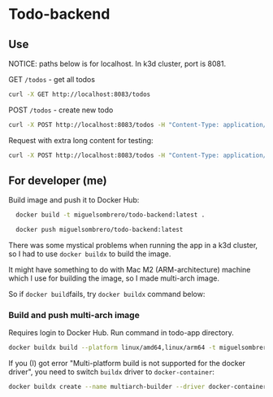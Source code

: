 # Todo-backend

## Use

NOTICE: paths below is for localhost. In k3d cluster, port is 8081.

GET `/todos` - get all todos

```bash
curl -X GET http://localhost:8083/todos
```

POST `/todos` - create new todo

```bash
curl -X POST http://localhost:8083/todos -H "Content-Type: application/json" -d '{"content": "Learning DevOps"}'
```

Request with extra long content for testing:

```bash
curl -X POST http://localhost:8083/todos -H "Content-Type: application/json" -d '{"content": "LoremipsumdolorsitametconsecteturadipiscingelitSeddoeiusmodtemporincididuntutlaboreetdoloremagnaaliquautenimadminimveniamsasdfsdfasdfasdsdfsf"}'
```

## For developer (me)

Build image and push it to Docker Hub:

```bash
  docker build -t miguelsombrero/todo-backend:latest .
```

```bash
  docker push miguelsombrero/todo-backend:latest
```

There was some mystical problems when running the app in a k3d cluster, so I had to use `docker buildx` to build the
image.

It might have something to do with Mac M2 (ARM-architecture) machine which I use for building the image, so I made
multi-arch image.

So if `docker build`fails, try `docker buildx` command below:

### Build and push multi-arch image

Requires login to Docker Hub. Run command in todo-app directory.

```bash
docker buildx build --platform linux/amd64,linux/arm64 -t miguelsombrero/todo-backend:latest --push .
```

If you (I) got error "Multi-platform build is not supported for the docker driver", you need to switch `buildx` driver
to `docker-container`:

```bash
docker buildx create --name multiarch-builder --driver docker-container --use
```